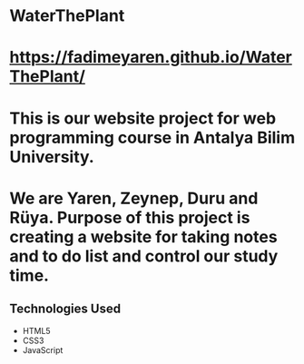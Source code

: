 # WaterThePlant

# https://fadimeyaren.github.io/WaterThePlant/

# This is our website project for web programming course in Antalya Bilim University. 

# We are Yaren, Zeynep, Duru and Rüya. Purpose of this project is creating a website for taking notes and to do list and control our study time. 


## Technologies Used

- HTML5
- CSS3
- JavaScript